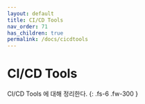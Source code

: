 ```yaml
---
layout: default
title: CI/CD Tools 
nav_order: 71
has_children: true
permalink: /docs/cicdtools
---
```


# CI/CD Tools

CI/CD Tools 에 대해 정리한다.
{: .fs-6 .fw-300 }

    

